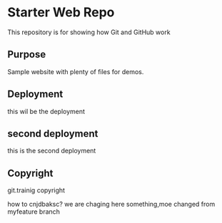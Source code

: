 # Starter Web Repo

This repository is for showing how Git and GitHub work

## Purpose

Sample website with plenty of files for demos.

## Deployment
this wil be the deployment

## second  deployment
this is the second deployment

## Copyright 

git.trainig
copyright 

how to cnjdbaksc?
we are chaging here something,moe changed from myfeature branch
